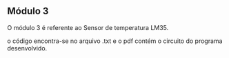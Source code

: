 ## Módulo 3
O módulo 3 é referente ao Sensor de temperatura LM35.

o código encontra-se no arquivo .txt e o pdf contém o circuito do programa desenvolvido.
